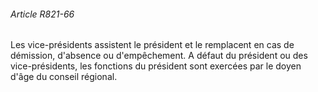 ###### Article R821-66

Les vice-présidents assistent le président et le remplacent en cas de démission, d'absence ou d'empêchement. A défaut du président ou des vice-présidents, les fonctions du président sont exercées par le doyen d'âge du conseil régional.

